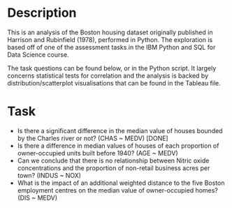 # Description
This is an analysis of the Boston housing dataset originally published in Harrison and Rubinfield (1978), performed in Python. The exploration is based off of one of the assessment tasks in the IBM Python and SQL for Data Science course.

The task questions can be found below, or in the Python script. It largely concerns statistical tests for correlation and the analysis is backed by distribution/scatterplot visualisations that can be found in the Tableau file.

# Task

- Is there a significant difference in the median value of houses bounded by the Charles river or not? (CHAS ~ MEDV) [DONE]
- Is there a difference in median values of houses of each proportion of owner-occupied units built before 1940? (AGE ~ MEDV)
- Can we conclude that there is no relationship between Nitric oxide concentrations and the proportion of non-retail business acres per town? (INDUS ~ NOX)
- What is the impact of an additional weighted distance to the five Boston employment centres on the median value of owner-occupied homes? (DIS ~ MEDV)
